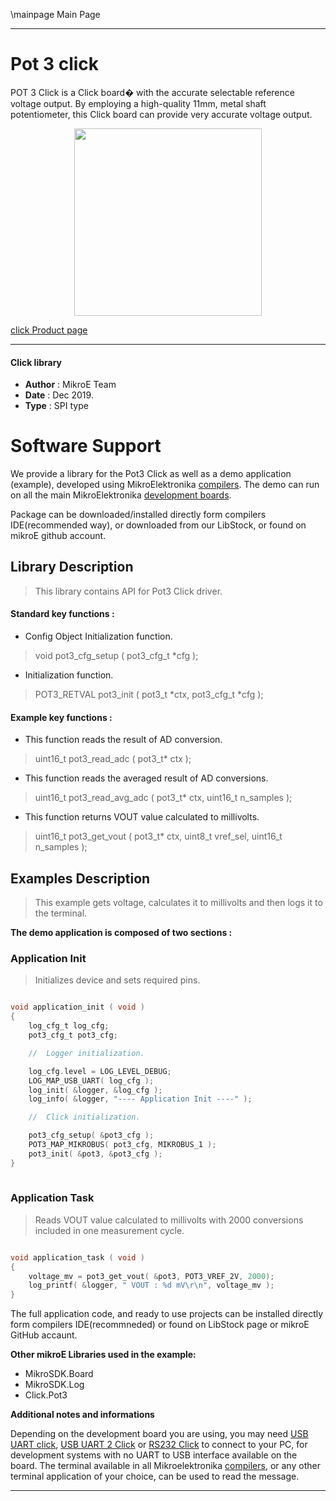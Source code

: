 \mainpage Main Page
 
 

---
# Pot 3 click

POT 3 Click is a Click board� with the accurate selectable reference voltage 
output. By employing a high-quality 11mm, metal shaft potentiometer,
this Click board can provide very accurate voltage output.

<p align="center">
  <img src="https://download.mikroe.com/images/click_for_ide/pot3_click.png" height=300px>
</p>

[click Product page](<https://www.mikroe.com/pot-3-click>)

---


#### Click library 

- **Author**        : MikroE Team
- **Date**          : Dec 2019.
- **Type**          : SPI type


# Software Support

We provide a library for the Pot3 Click 
as well as a demo application (example), developed using MikroElektronika 
[compilers](https://shop.mikroe.com/compilers). 
The demo can run on all the main MikroElektronika [development boards](https://shop.mikroe.com/development-boards).

Package can be downloaded/installed directly form compilers IDE(recommended way), or downloaded from our LibStock, or found on mikroE github account. 

## Library Description

> This library contains API for Pot3 Click driver.

#### Standard key functions :

- Config Object Initialization function.
> void pot3_cfg_setup ( pot3_cfg_t *cfg ); 
 
- Initialization function.
> POT3_RETVAL pot3_init ( pot3_t *ctx, pot3_cfg_t *cfg );



#### Example key functions :

- This function reads the result of AD conversion.
> uint16_t pot3_read_adc ( pot3_t* ctx );
 
- This function reads the averaged result of AD conversions.
> uint16_t pot3_read_avg_adc ( pot3_t* ctx, uint16_t n_samples );

-  This function returns VOUT value calculated to millivolts.
> uint16_t pot3_get_vout ( pot3_t* ctx, uint8_t vref_sel, uint16_t n_samples );

## Examples Description

> This example gets voltage, calculates it to millivolts and then logs it to the terminal. 

**The demo application is composed of two sections :**

### Application Init 

> Initializes device and sets required pins.


```c

void application_init ( void )
{
	log_cfg_t log_cfg;
    pot3_cfg_t pot3_cfg;

    //  Logger initialization.

    log_cfg.level = LOG_LEVEL_DEBUG;
    LOG_MAP_USB_UART( log_cfg );
    log_init( &logger, &log_cfg );
    log_info( &logger, "---- Application Init ----" );

    //  Click initialization.

    pot3_cfg_setup( &pot3_cfg );
    POT3_MAP_MIKROBUS( pot3_cfg, MIKROBUS_1 );
    pot3_init( &pot3, &pot3_cfg );
}
  
```

### Application Task

> Reads VOUT value calculated to millivolts with 2000 conversions
> included in one measurement cycle. 

```c

void application_task ( void )
{
	voltage_mv = pot3_get_vout( &pot3, POT3_VREF_2V, 2000);
	log_printf( &logger, " VOUT : %d mV\r\n", voltage_mv );
}  

```

The full application code, and ready to use projects can be  installed directly form compilers IDE(recommneded) or found on LibStock page or mikroE GitHub accaunt.

**Other mikroE Libraries used in the example:** 

- MikroSDK.Board
- MikroSDK.Log
- Click.Pot3

**Additional notes and informations**

Depending on the development board you are using, you may need 
[USB UART click](https://shop.mikroe.com/usb-uart-click), 
[USB UART 2 Click](https://shop.mikroe.com/usb-uart-2-click) or 
[RS232 Click](https://shop.mikroe.com/rs232-click) to connect to your PC, for 
development systems with no UART to USB interface available on the board. The 
terminal available in all Mikroelektronika 
[compilers](https://shop.mikroe.com/compilers), or any other terminal application 
of your choice, can be used to read the message.



---
